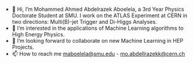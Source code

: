 - 👋 Hi, I’m Mohammed Ahmed Abdelrazek Aboelela, a 3rd Year Physics Doctorate Student at SMU. I work on the ATLAS Experiment at CERN in two directions: Multi(B)-jet Trigger and Di-Higgs Analyses.
- 👀 I’m interested in the applications of Machine Learning algorithms to High Energy Physics.
- 💞️ I’m looking forward to collaborate on new Machine Learning in HEP Projects.
- 📫 How to reach me maboelela@smu.edu - mo.abdellrazekk@cern.ch

<!---
abdelllrazekkk/abdelllrazekkk is a ✨ special ✨ repository because its `README.md` (this file) appears on your GitHub profile.
You can click the Preview link to take a look at your changes.
--->
